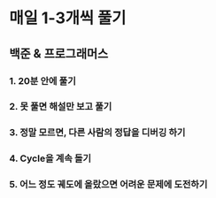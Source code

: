 # 매일 1-3개씩 풀기

## 백준 & 프로그래머스 

### 1. 20분 안에 풀기
### 2. 못 풀면 해설만 보고 풀기
### 3. 정말 모르면, 다른 사람의 정답을 디버깅 하기
### 4. Cycle을 계속 돌기
### 5. 어느 정도 궤도에 올랐으면 어려운 문제에 도전하기